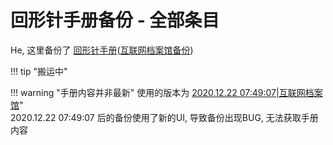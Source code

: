 # 回形针手册备份 - 全部条目

He, 这里备份了 [回形针手册](https://ipaperclip.net/)([互联网档案馆备份](https://web.archive.org/web/20201222074907/https://ipaperclip.net/))

!!! tip "搬运中"

!!! warning "手册内容并非最新"
    使用的版本为 [2020.12.22 07:49:07|互联网档案馆](https://web.archive.org/web/20201222074907/https://ipaperclip.net/)"  
    2020.12.22 07:49:07 后的备份使用了新的UI, 导致备份出现BUG, 无法获取手册内容
